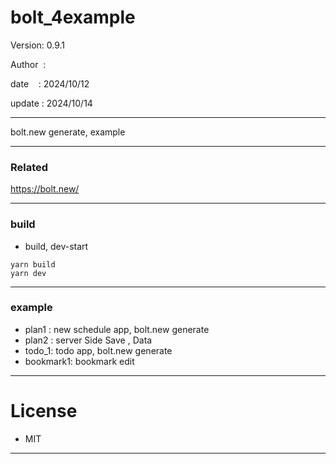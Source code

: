 ﻿# bolt_4example

 Version: 0.9.1

 Author  :
 
 date    : 2024/10/12

 update : 2024/10/14

***

bolt.new generate, example

***
### Related

https://bolt.new/

***
### build

* build, dev-start

```
yarn build
yarn dev
```


***
### example

* plan1 : new schedule app,  bolt.new generate
* plan2 : server Side Save , Data
* todo_1: todo app, bolt.new generate
* bookmark1: bookmark edit

*** 
# License

* MIT

***

